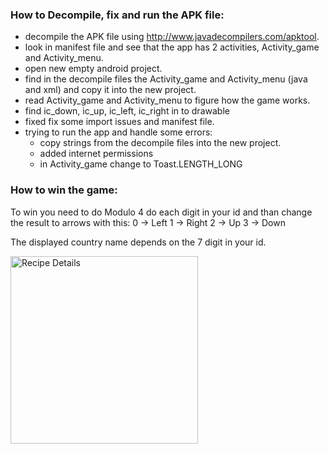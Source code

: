 
### How to Decompile, fix and run the APK file:

- decompile the APK file using http://www.javadecompilers.com/apktool.
- look in manifest file and see that the app has 2 activities, Activity_game and Activity_menu.
- open new empty android project.
- find in the decompile files the Activity_game and Activity_menu (java and xml) and copy it into the new project.
- read Activity_game and Activity_menu to figure how the game works.
- find ic_down, ic_up, ic_left, ic_right in to drawable
- fixed fix some import issues and manifest file.
- trying to run the app and handle some errors:
	- copy strings from the decompile files into the new project.
	- added internet permissions
	- in Activity_game change to Toast.LENGTH_LONG

### How to win the game:
To win you need to do Modulo 4 do each digit in your id and than change the result to arrows with this:
0 -> Left
1 -> Right
2 -> Up
3 -> Down

The displayed country name depends on the 7 digit in your id.

<img src="(https://github.com/alonshlomi1/AndroidSecurity_02/assets/98226796/2a8f4900-6bf2-4a47-82e4-ddb3f29d1e9e" alt="Recipe Details" width="300">
